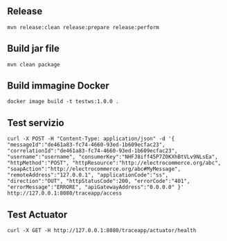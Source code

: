 ## Release
    mvn release:clean release:prepare release:perform

## Build jar file
    mvn clean package

## Build immagine Docker

    docker image build -t testws:1.0.0 .

## Test servizio

    curl -X POST -H "Content-Type: application/json" -d '{ "messageId":"de461a83-fc74-4660-93ed-1b609ecfac23", "correlationId":"de461a83-fc74-4660-93ed-1b609ecfac23", "username":"username", "consumerKey":"NHFJ8iff45P7Z0KXhBtVLv9NLsEa", "httpMethod":"POST", "httpResource":"http://electrocommerce.org/abc", "soapAction":"http://electrocommerce.org/abc#MyMessage", "remoteAddress":"127.0.0.1", "applicationCode":"ss", "direction":"OUT", "httpStatusCode":200, "errorCode":"401", "errorMessage":"ERRORE", "apiGatewayAddress":"0.0.0.0" }' http://127.0.0.1:8080/traceapp/access

## Test Actuator
    curl -X GET -H http://127.0.0.1:8080/traceapp/actuator/health

